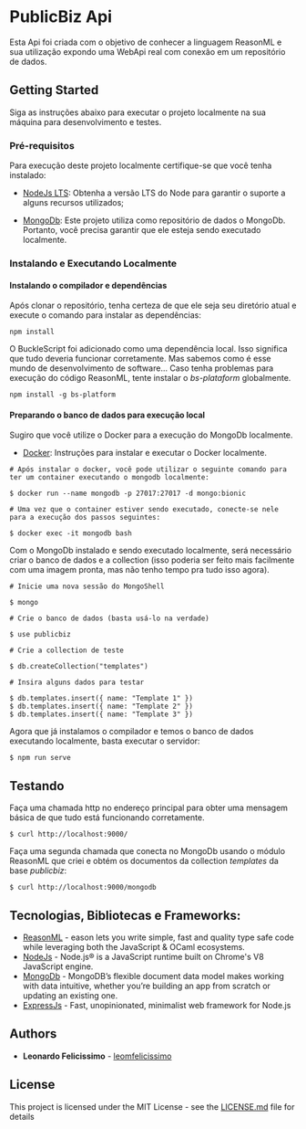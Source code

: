 # PublicBiz Api

Esta Api foi criada com o objetivo de conhecer a linguagem ReasonML e sua utilização expondo uma WebApi real com conexão em um repositório de dados.

## Getting Started

Siga as instruções abaixo para executar o projeto localmente na sua máquina para desenvolvimento e testes.

### Pré-requisitos

Para execução deste projeto localmente certifique-se que você tenha instalado:

- [NodeJs LTS](https://nodejs.org/en/): Obtenha a versão LTS do Node para garantir o suporte a alguns recursos utilizados;

- [MongoDb](https://www.mongodb.com/download-center): Este projeto utiliza como repositório de dados o MongoDb. Portanto, você precisa garantir que ele esteja sendo executado localmente.

### Instalando e Executando Localmente

#### Instalando o compilador e dependências
Após clonar o repositório, tenha certeza de que ele seja seu diretório atual e execute o comando para instalar as dependências:
```
npm install
```

O BuckleScript foi adicionado como uma dependência local. Isso significa que tudo deveria funcionar corretamente. Mas sabemos como é esse mundo de desenvolvimento de software... Caso tenha problemas para execução do código ReasonML, tente instalar o _bs-plataform_ globalmente.


```
npm install -g bs-platform
```

#### Preparando o banco de dados para execução local
Sugiro que você utilize o Docker para a execução do MongoDb localmente.
- [Docker](https://docs.docker.com/install/): Instruções para instalar e executar o Docker localmente.
```
# Após instalar o docker, você pode utilizar o seguinte comando para ter um container executando o mongodb localmente:

$ docker run --name mongodb -p 27017:27017 -d mongo:bionic

# Uma vez que o container estiver sendo executado, conecte-se nele para a execução dos passos seguintes:

$ docker exec -it mongodb bash
```

Com o MongoDb instalado e sendo executado localmente, será necessário criar o banco de dados e a collection (isso poderia ser feito mais facilmente com uma imagem pronta, mas não tenho tempo pra tudo isso agora).
```
# Inicie uma nova sessão do MongoShell

$ mongo

# Crie o banco de dados (basta usá-lo na verdade)

$ use publicbiz

# Crie a collection de teste

$ db.createCollection("templates")

# Insira alguns dados para testar

$ db.templates.insert({ name: "Template 1" })
$ db.templates.insert({ name: "Template 2" })
$ db.templates.insert({ name: "Template 3" })
```

Agora que já instalamos o compilador e temos o banco de dados executando localmente, basta executar o servidor:

```
$ npm run serve
```

## Testando

Faça uma chamada http no endereço principal para obter uma mensagem básica de que tudo está funcionando corretamente.
```
$ curl http://localhost:9000/
```

Faça uma segunda chamada que conecta no MongoDb usando o módulo ReasonML que criei e obtém os documentos da collection _templates_ da base _publicbiz_:
```
$ curl http://localhost:9000/mongodb
```

## Tecnologias, Bibliotecas e Frameworks:

* [ReasonML](https://reasonml.github.io/en/) - eason lets you write simple, fast and quality type safe code while leveraging both the JavaScript & OCaml ecosystems.
* [NodeJs](https://nodejs.org/en/) - Node.js® is a JavaScript runtime built on Chrome's V8 JavaScript engine.
* [MongoDb](https://www.mongodb.com/) - MongoDB’s flexible document data model makes working with data intuitive, whether you’re building an app from scratch or updating an existing one.
* [ExpressJs](https://expressjs.com/) - Fast, unopinionated, minimalist web framework for Node.js

## Authors

* **Leonardo Felicissimo** - [leomfelicissimo](https://github.com/leomfelicissimo)

## License

This project is licensed under the MIT License - see the [LICENSE.md](LICENSE.md) file for details
